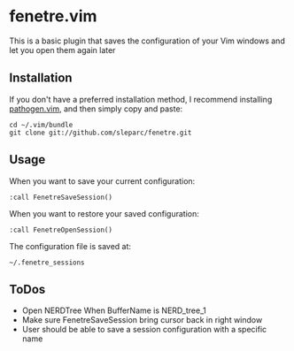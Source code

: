 fenetre.vim
===========

This is a basic plugin that saves the configuration of your Vim windows 
and let you open them again later

Installation
------------

If you don't have a preferred installation method, I recommend
installing [pathogen.vim](https://github.com/tpope/vim-pathogen), and
then simply copy and paste:

    cd ~/.vim/bundle
    git clone git://github.com/sleparc/fenetre.git

Usage
-----

When you want to save your current configuration:

    :call FenetreSaveSession()

When you want to restore your saved configuration:

    :call FenetreOpenSession()


The configuration file is saved at:

    ~/.fenetre_sessions

ToDos
-----
* Open NERDTree When BufferName is NERD_tree_1
* Make sure FenetreSaveSession bring cursor back in right window
* User should be able to save a session configuration with a specific name
